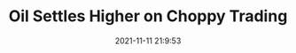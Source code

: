 ---
"title": "Oil Settles Higher on Choppy Trading"
"date": "2021-11-11 21:9:53"
"feed_name": "RIGZONE"
"feed_website": "http://www.rigzone.com/"
"feed_rss": "http://www.rigzone.com/news/rss/rigzone_latest.aspx"
"link": "https://www.rigzone.com/news/wire/oil_settles_higher_on_choppy_trading-11-nov-2021-166988-article/?rss=true"
"source": "None"
"file": "_posts/2021-1-1-195802b6f759240e7ff240ac95ff1eaec2af26d3.md"
"accident": "0"
"drilling": "0"
"dead": "0"
"injured": "0"
"arrested": "0"
"place": "unknown place"
"where": "unknown site"
"causes": "unknown"
"place_uri": "unknown place"
---